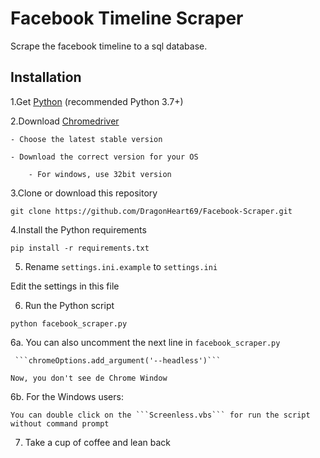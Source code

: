 # Facebook Timeline Scraper

 Scrape the facebook timeline to a sql database.

## Installation

1.Get [Python](https://www.python.org/downloads/) (recommended Python 3.7+)

2.Download [Chromedriver](https://chromedriver.chromium.org)

    - Choose the latest stable version

    - Download the correct version for your OS
    
        - For windows, use 32bit version

3.Clone or download this repository

```shell script
git clone https://github.com/DragonHeart69/Facebook-Scraper.git
```

4.Install the Python requirements

```shell script
pip install -r requirements.txt
```

5. Rename ```settings.ini.example``` to ```settings.ini```

Edit the settings in this file

6. Run the Python script

```shell script
python facebook_scraper.py
```

6a. You can also uncomment the  next line in  ```facebook_scraper.py```

     ```chromeOptions.add_argument('--headless')```

    Now, you don't see de Chrome Window

6b. For the Windows users:

    You can double click on the ```Screenless.vbs``` for run the script without command prompt

7. Take a cup of coffee and lean back
